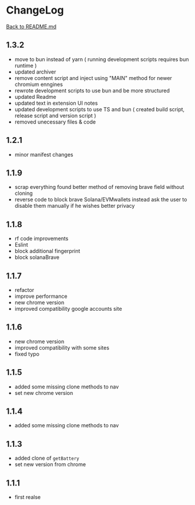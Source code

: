 # ChangeLog

[Back to README.md](README.md)

## 1.3.2

- move to bun instead of yarn ( running development scripts requires bun runtime )
- updated archiver
- remove content script and inject using "MAIN" method for newer chromium enngines
- rewrote development scripts to use bun and be more structured
- updated Readme
- updated text in extension UI notes
- updated development scripts to use TS and bun ( created build script, release script and version script )
- removed unecessary files & code

## 1.2.1

- minor manifest changes

## 1.1.9

- scrap everything found better method of removing brave field without cloning
- reverse code to block brave Solana/EVMwallets instead ask the user to disable them manually if he wishes better privacy

## 1.1.8

- rf code improvements
- Eslint
- block additional fingerprint
- block solanaBrave

## 1.1.7

- refactor
- improve performance
- new chrome version
- improved compatibility google accounts site

## 1.1.6

- new chrome version
- improved compatibility with some sites
- fixed typo

## 1.1.5

- added some missing clone methods to nav
- set new chrome version

## 1.1.4

- added some missing clone methods to nav

## 1.1.3

- added clone of `getBattery`
- set new version from chrome

## 1.1.1

- first realse
